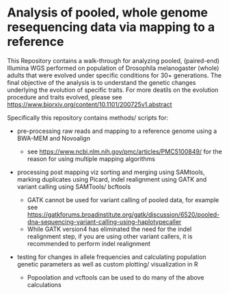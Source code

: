 Analysis of pooled, whole genome resequencing data via mapping to a reference
=============================================================================

This Repository contains a walk-through for analyzing pooled, (paired-end) Illumina WGS performed on population of Drosophila melanogaster (whole) adults that were evolved under specific conditions for 30+ generations. The final objective of the analysis is to understand the genetic changes underlying the evolution of specific traits. For more deatils on the evolution procedure and traits evolved, please see https://www.biorxiv.org/content/10.1101/200725v1.abstract 

Specifically this repository contains methods/ scripts for:
- pre-processing raw reads and mapping to a reference genome using a BWA-MEM and Novoalign
  - see https://www.ncbi.nlm.nih.gov/pmc/articles/PMC5100849/ for the reason for using multiple mapping algorithms

- processing post mapping viz sorting and merging using SAMtools, marking duplicates using Picard, indel realignment using GATK and variant calling using SAMTools/ bcftools 
  - GATK cannot be used for variant calling of pooled data, for example see https://gatkforums.broadinstitute.org/gatk/discussion/6520/pooled-dna-sequencing-variant-calling-using-haplotypecaller
  - While GATK version4 has eliminated the need for the indel realignment step, if you are using other variant callers, it is recommended to perform indel realignment

- testing for changes in allele frequencies and calculating population genetic parameters as well as custom plotting/ visualization in R
  - Popoolation and vcftools can be used to do many of the above calculations 
